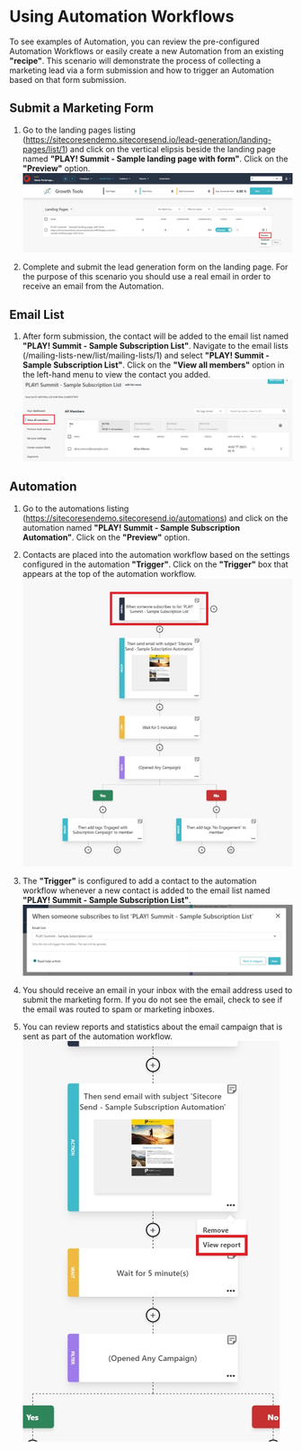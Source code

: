 # Using Automation Workflows

To see examples of Automation, you can review the pre-configured Automation Workflows or easily create a new Automation from an existing **"recipe"**. This scenario will demonstrate the process of collecting a marketing lead via a form submission and how to trigger an Automation based on that form submission.

## Submit a Marketing Form

1. Go to the landing pages listing (<https://sitecoresendemo.sitecoresend.io/lead-generation/landing-pages/list/1>) and click on the vertical elipsis beside the landing page named **"PLAY! Summit - Sample landing page with form"**. Click on the **"Preview"** option.
![Preview landing page](./media/landing-pages-2.jpg)

1. Complete and submit the lead generation form on the landing page. For the purpose of this scenario you should use a real email in order to receive an email from the Automation.

## Email List

1. After form submission, the contact will be added to the email list named **"PLAY! Summit - Sample Subscription List"**. Navigate to the email lists (/mailing-lists-new/list/mailing-lists/1) and select **"PLAY! Summit - Sample Subscription List"**. Click on the **"View all members"** option in the left-hand menu to view the contact you added.
![View members in email list](./media/landing-pages-3.jpg)

## Automation

1. Go to the automations listing (<https://sitecoresendemo.sitecoresend.io/automations>) and click on the automation named **"PLAY! Summit - Sample Subscription Automation"**. Click on the **"Preview"** option.

1. Contacts are placed into the automation workflow based on the settings configured in the automation **"Trigger"**. Click on the **"Trigger"** box that appears at the top of the automation workflow.
![trigger in automation](./media/automation.jpg)

1. The **"Trigger"** is configured to add a contact to the automation workflow whenever a new contact is added to the email list named **"PLAY! Summit - Sample Subscription List"**.
![Email list trigger](./media/automation-2.jpg)

1. You should receive an email in your inbox with the email address used to submit the marketing form. If you do not see the email, check to see if the email was routed to spam or marketing inboxes.

1. You can review reports and statistics about the email campaign that is sent as part of the automation workflow.
![Automation email reports](./media/automation-3.jpg)
